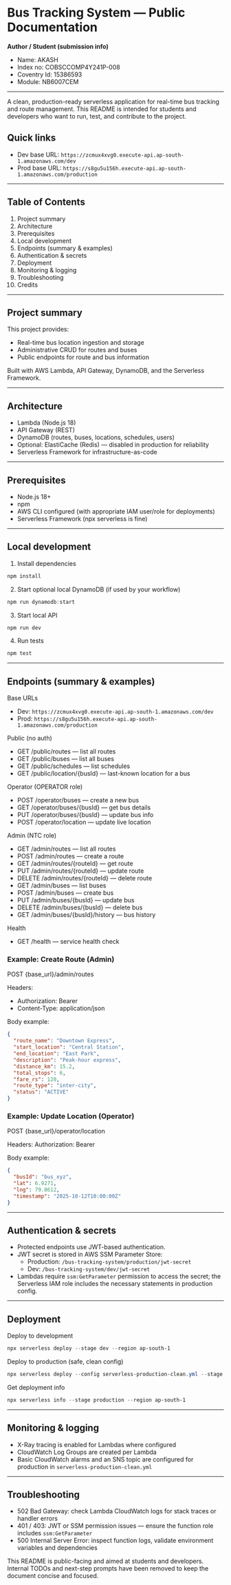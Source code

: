 # Bus Tracking System — Public Documentation

**Author / Student (submission info)**

- Name: AKASH
- Index no: COBSCCOMP4Y241P-008
- Coventry Id: 15386593
- Module: NB6007CEM

---

A clean, production-ready serverless application for real-time bus tracking and route management. This README is intended for students and developers who want to run, test, and contribute to the project.

## Quick links

- Dev base URL: `https://zcmux4xvg0.execute-api.ap-south-1.amazonaws.com/dev`
- Prod base URL: `https://s8gu5u156h.execute-api.ap-south-1.amazonaws.com/production`

---

## Table of Contents

1. Project summary
2. Architecture
3. Prerequisites
4. Local development
5. Endpoints (summary & examples)
6. Authentication & secrets
7. Deployment
8. Monitoring & logging
9. Troubleshooting
10. Credits

---

## Project summary

This project provides:

- Real-time bus location ingestion and storage
- Administrative CRUD for routes and buses
- Public endpoints for route and bus information

Built with AWS Lambda, API Gateway, DynamoDB, and the Serverless Framework.

---

## Architecture

- Lambda (Node.js 18)
- API Gateway (REST)
- DynamoDB (routes, buses, locations, schedules, users)
- Optional: ElastiCache (Redis) — disabled in production for reliability
- Serverless Framework for infrastructure-as-code

---

## Prerequisites

- Node.js 18+
- npm
- AWS CLI configured (with appropriate IAM user/role for deployments)
- Serverless Framework (npx serverless is fine)

---

## Local development

1. Install dependencies

```powershell
npm install
```

2. Start optional local DynamoDB (if used by your workflow)

```powershell
npm run dynamodb:start
```

3. Start local API

```powershell
npm run dev
```

4. Run tests

```powershell
npm test
```

---

## Endpoints (summary & examples)

Base URLs

- Dev: `https://zcmux4xvg0.execute-api.ap-south-1.amazonaws.com/dev`
- Prod: `https://s8gu5u156h.execute-api.ap-south-1.amazonaws.com/production`

Public (no auth)

- GET /public/routes — list all routes
- GET /public/buses — list all buses
- GET /public/schedules — list schedules
- GET /public/location/{busId} — last-known location for a bus

Operator (OPERATOR role)

- POST /operator/buses — create a new bus
- GET /operator/buses/{busId} — get bus details
- PUT /operator/buses/{busId} — update bus info
- POST /operator/location — update live location

Admin (NTC role)

- GET /admin/routes — list all routes
- POST /admin/routes — create a route
- GET /admin/routes/{routeId} — get route
- PUT /admin/routes/{routeId} — update route
- DELETE /admin/routes/{routeId} — delete route
- GET /admin/buses — list buses
- POST /admin/buses — create bus
- PUT /admin/buses/{busId} — update bus
- DELETE /admin/buses/{busId} — delete bus
- GET /admin/buses/{busId}/history — bus history

Health

- GET /health — service health check

### Example: Create Route (Admin)

POST {base_url}/admin/routes

Headers:

- Authorization: Bearer <JWT>
- Content-Type: application/json

Body example:

```json
{
  "route_name": "Downtown Express",
  "start_location": "Central Station",
  "end_location": "East Park",
  "description": "Peak-hour express",
  "distance_km": 15.2,
  "total_stops": 6,
  "fare_rs": 120,
  "route_type": "inter-city",
  "status": "ACTIVE"
}
```

### Example: Update Location (Operator)

POST {base_url}/operator/location

Headers: Authorization: Bearer <JWT>

Body example:

```json
{
  "busId": "bus_xyz",
  "lat": 6.9271,
  "lng": 79.8612,
  "timestamp": "2025-10-12T10:00:00Z"
}
```

---

## Authentication & secrets

- Protected endpoints use JWT-based authentication.
- JWT secret is stored in AWS SSM Parameter Store:
  - Production: `/bus-tracking-system/production/jwt-secret`
  - Dev: `/bus-tracking-system/dev/jwt-secret`
- Lambdas require `ssm:GetParameter` permission to access the secret; the Serverless IAM role includes the necessary statements in production config.

---

## Deployment

Deploy to development

```powershell
npx serverless deploy --stage dev --region ap-south-1
```

Deploy to production (safe, clean config)

```powershell
npx serverless deploy --config serverless-production-clean.yml --stage production --region ap-south-1
```

Get deployment info

```powershell
npx serverless info --stage production --region ap-south-1
```

---

## Monitoring & logging

- X-Ray tracing is enabled for Lambdas where configured
- CloudWatch Log Groups are created per Lambda
- Basic CloudWatch alarms and an SNS topic are configured for production in `serverless-production-clean.yml`

---

## Troubleshooting

- 502 Bad Gateway: check Lambda CloudWatch logs for stack traces or handler errors
- 401 / 403: JWT or SSM permission issues — ensure the function role includes `ssm:GetParameter`
- 500 Internal Server Error: inspect function logs, validate environment variables and dependencies

This README is public-facing and aimed at students and developers. Internal TODOs and next-step prompts have been removed to keep the document concise and focused.
